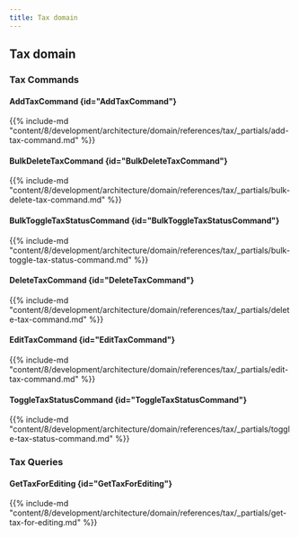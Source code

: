 ```yaml
---
title: Tax domain
---
```


## Tax domain

### Tax Commands

#### AddTaxCommand {id="AddTaxCommand"}

{{%  include-md "content/8/development/architecture/domain/references/tax/_partials/add-tax-command.md" %}}
#### BulkDeleteTaxCommand {id="BulkDeleteTaxCommand"}

{{%  include-md "content/8/development/architecture/domain/references/tax/_partials/bulk-delete-tax-command.md" %}}
#### BulkToggleTaxStatusCommand {id="BulkToggleTaxStatusCommand"}

{{%  include-md "content/8/development/architecture/domain/references/tax/_partials/bulk-toggle-tax-status-command.md" %}}
#### DeleteTaxCommand {id="DeleteTaxCommand"}

{{%  include-md "content/8/development/architecture/domain/references/tax/_partials/delete-tax-command.md" %}}
#### EditTaxCommand {id="EditTaxCommand"}

{{%  include-md "content/8/development/architecture/domain/references/tax/_partials/edit-tax-command.md" %}}
#### ToggleTaxStatusCommand {id="ToggleTaxStatusCommand"}

{{%  include-md "content/8/development/architecture/domain/references/tax/_partials/toggle-tax-status-command.md" %}}

### Tax Queries

#### GetTaxForEditing {id="GetTaxForEditing"}

{{%  include-md "content/8/development/architecture/domain/references/tax/_partials/get-tax-for-editing.md" %}}
